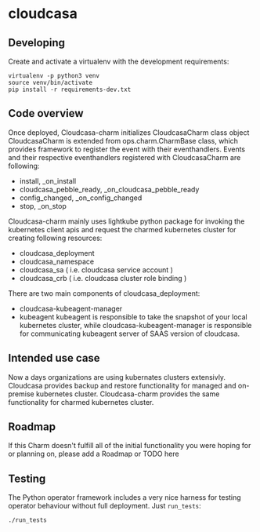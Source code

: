 # cloudcasa

## Developing

Create and activate a virtualenv with the development requirements:

    virtualenv -p python3 venv
    source venv/bin/activate
    pip install -r requirements-dev.txt

## Code overview

Once deployed, Cloudcasa-charm initializes CloudcasaCharm class object
CloudcasaCharm is extended from ops.charm.CharmBase class, which provides 
framework to register the event with their eventhandlers. 
Events and their respective eventhandlers registered with CloudcasaCharm are following:
- install, _on_install
- cloudcasa_pebble_ready, _on_cloudcasa_pebble_ready
- config_changed, _on_config_changed
- stop, _on_stop

Cloudcasa-charm mainly uses lightkube python package for invoking the 
kubernetes client apis and request the charmed kubernetes cluster for 
creating following resources:
- cloudcasa_deployment
- cloudcasa_namespace
- cloudcasa_sa ( i.e. cloudcasa service account )
- cloudcasa_crb ( i.e. cloudcasa cluster role binding )

There are two main components of cloudcasa_deployment:
- cloudcasa-kubeagent-manager
- kubeagent
  kubeagent is responsible to take the snapshot of your local kubernetes cluster,
while cloudcasa-kubeagent-manager is responsible for communicating kubeagent server
of SAAS version of cloudcasa.

## Intended use case

Now a days organizations are using kubernates clusters extensivly. Cloudcasa
provides backup and restore functionality for managed and on-premise kubernetes 
cluster. Cloudcasa-charm provides the same functionality for charmed kubernetes 
cluster.

## Roadmap

If this Charm doesn't fulfill all of the initial functionality you were
hoping for or planning on, please add a Roadmap or TODO here

## Testing

The Python operator framework includes a very nice harness for testing
operator behaviour without full deployment. Just `run_tests`:

    ./run_tests
